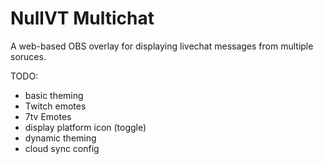 # NullVT Multichat

A web-based OBS overlay for displaying livechat messages from multiple soruces.

TODO:

- basic theming
- Twitch emotes
- 7tv Emotes
- display platform icon (toggle)
- dynamic theming
- cloud sync config
